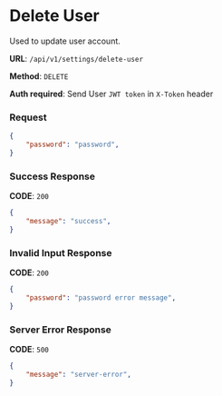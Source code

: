 # Delete User

Used to update user account.

**URL**: `/api/v1/settings/delete-user`

**Method**: `DELETE`

**Auth required**: Send User `JWT token` in `X-Token` header

### Request

```json
{
    "password": "password",
}
```

### Success Response

**CODE**: `200`

```json
{
    "message": "success",
}
```

### Invalid Input Response

**CODE**: `200`

```json
{
    "password": "password error message",
}
```

### Server Error Response

**CODE**: `500`

```json
{
    "message": "server-error",
}
```
